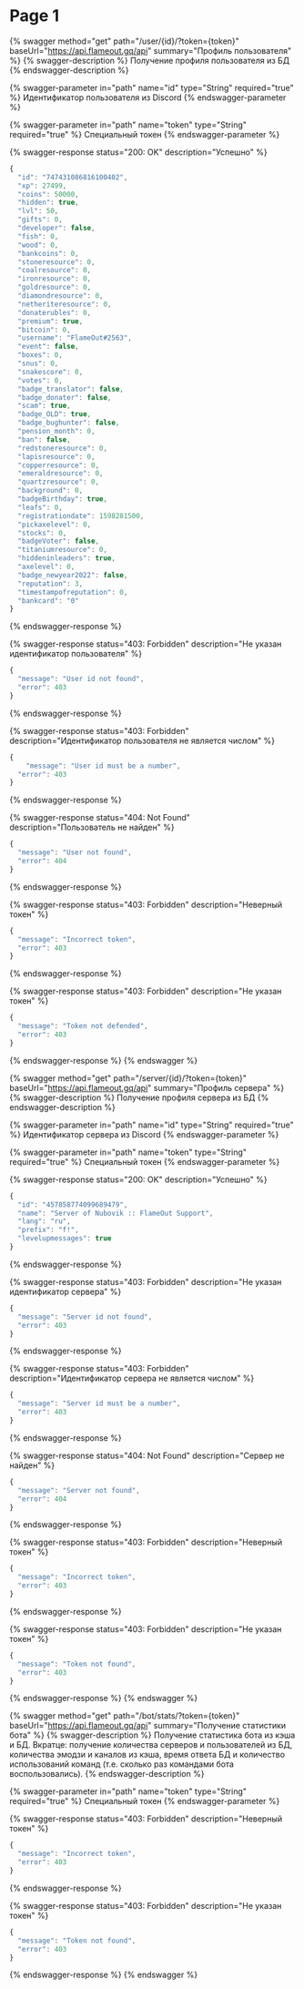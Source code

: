 # Page 1

{% swagger method="get" path="/user/{id}/?token={token}" baseUrl="https://api.flameout.gq/api" summary="Профиль пользователя" %}
{% swagger-description %}
Получение профиля пользователя из БД
{% endswagger-description %}

{% swagger-parameter in="path" name="id" type="String" required="true" %}
Идентификатор пользователя из Discord
{% endswagger-parameter %}

{% swagger-parameter in="path" name="token" type="String" required="true" %}
Специальный токен
{% endswagger-parameter %}

{% swagger-response status="200: OK" description="Успешно" %}
```javascript
{
  "id": "747431086816100402",
  "xp": 27499,
  "coins": 50000,
  "hidden": true,
  "lvl": 50,
  "gifts": 0,
  "developer": false,
  "fish": 0,
  "wood": 0,
  "bankcoins": 0,
  "stoneresource": 0,
  "coalresource": 0,
  "ironresource": 0,
  "goldresource": 0,
  "diamondresource": 0,
  "netheriteresource": 0,
  "donaterubles": 0,
  "premium": true,
  "bitcoin": 0,
  "username": "FlameOut#2563",
  "event": false,
  "boxes": 0,
  "snus": 0,
  "snakescore": 0,
  "votes": 0,
  "badge_translator": false,
  "badge_donater": false,
  "scam": true,
  "badge_OLD": true,
  "badge_bughunter": false,
  "pension_month": 0,
  "ban": false, 
  "redstoneresource": 0,
  "lapisresource": 0,
  "copperresource": 0,
  "emeraldresource": 0,
  "quartzresource": 0,
  "background": 0,
  "badgeBirthday": true,
  "leafs": 0,
  "registrationdate": 1598281500,
  "pickaxelevel": 0,
  "stocks": 0,
  "badgeVoter": false,
  "titaniumresource": 0,
  "hiddeninleaders": true,
  "axelevel": 0,
  "badge_newyear2022": false,
  "reputation": 3,
  "timestampofreputation": 0,
  "bankcard": "0"
}
```
{% endswagger-response %}

{% swagger-response status="403: Forbidden" description="Не указан идентификатор пользователя" %}
```javascript
{
  "message": "User id not found",
  "error": 403
}
```
{% endswagger-response %}

{% swagger-response status="403: Forbidden" description="Идентификатор пользователя не является числом" %}
```javascript
{
    "message": "User id must be a number",
  "error": 403
}
```
{% endswagger-response %}

{% swagger-response status="404: Not Found" description="Пользователь не найден" %}
```javascript
{
  "message": "User not found",
  "error": 404
}
```
{% endswagger-response %}

{% swagger-response status="403: Forbidden" description="Неверный токен" %}
```javascript
{
  "message": "Incorrect token",
  "error": 403
}
```
{% endswagger-response %}

{% swagger-response status="403: Forbidden" description="Не указан токен" %}
```javascript
{
  "message": "Token not defended",
  "error": 403
}
```
{% endswagger-response %}
{% endswagger %}

{% swagger method="get" path="/server/{id}/?token={token}" baseUrl="https://api.flameout.gq/api" summary="Профиль сервера" %}
{% swagger-description %}
Получение профиля сервера из БД
{% endswagger-description %}

{% swagger-parameter in="path" name="id" type="String" required="true" %}
Идентификатор сервера из Discord
{% endswagger-parameter %}

{% swagger-parameter in="path" name="token" type="String" required="true" %}
Специальный токен
{% endswagger-parameter %}

{% swagger-response status="200: OK" description="Успешно" %}
```javascript
{
  "id": "457858774099689479",
  "name": "Server of Nubovik :: FlameOut Support",
  "lang": "ru",
  "prefix": "f!",
  "levelupmessages": true
}
```
{% endswagger-response %}

{% swagger-response status="403: Forbidden" description="Не указан идентификатор сервера" %}
```javascript
{
  "message": "Server id not found",
  "error": 403
}
```
{% endswagger-response %}

{% swagger-response status="403: Forbidden" description="Идентификатор сервера не является числом" %}
```javascript
{
  "message": "Server id must be a number",
  "error": 403
}
```
{% endswagger-response %}

{% swagger-response status="404: Not Found" description="Сервер не найден" %}
```javascript
{
  "message": "Server not found",
  "error": 404
}
```
{% endswagger-response %}

{% swagger-response status="403: Forbidden" description="Неверный токен" %}
```javascript
{
  "message": "Incorrect token",
  "error": 403
}
```
{% endswagger-response %}

{% swagger-response status="403: Forbidden" description="Не указан токен" %}
```javascript
{
  "message": "Token not found",
  "error": 403
}
```
{% endswagger-response %}
{% endswagger %}

{% swagger method="get" path="/bot/stats/?token={token}" baseUrl="https://api.flameout.gq/api" summary="Получение статистики бота" %}
{% swagger-description %}
Получение статистика бота из кэша и БД. Вкратце: получение количества серверов и пользователей из БД, количества эмодзи и каналов из кэша, время ответа БД и количество использований команд (т.е. сколько раз командами бота воспользовались). 
{% endswagger-description %}

{% swagger-parameter in="path" name="token" type="String" required="true" %}
Специальный токен
{% endswagger-parameter %}

{% swagger-response status="403: Forbidden" description="Неверный токен" %}
```javascript
{
  "message": "Incorrect token",
  "error": 403
}
```
{% endswagger-response %}

{% swagger-response status="403: Forbidden" description="Не указан токен" %}
```javascript
{
  "message": "Token not found",
  "error": 403
}
```
{% endswagger-response %}
{% endswagger %}
